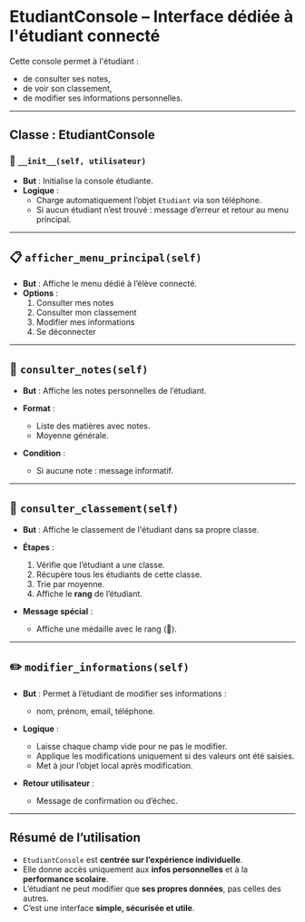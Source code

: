 # EtudiantConsole – Interface dédiée à l'étudiant connecté

Cette console permet à l'étudiant :
- de consulter ses notes,
- de voir son classement,
- de modifier ses informations personnelles.

---

## Classe : EtudiantConsole

### 🧱 `__init__(self, utilisateur)`
- **But** : Initialise la console étudiante.
- **Logique** :
  - Charge automatiquement l’objet `Etudiant` via son téléphone.
  - Si aucun étudiant n’est trouvé : message d’erreur et retour au menu principal.

---

## 📋 `afficher_menu_principal(self)`
- **But** : Affiche le menu dédié à l’élève connecté.
- **Options** :
  1. Consulter mes notes
  2. Consulter mon classement
  3. Modifier mes informations
  4. Se déconnecter

---

## 🧾 `consulter_notes(self)`
- **But** : Affiche les notes personnelles de l’étudiant.
- **Format** :
  - Liste des matières avec notes.
  - Moyenne générale.

- **Condition** :
  - Si aucune note : message informatif.

---

## 🏅 `consulter_classement(self)`
- **But** : Affiche le classement de l'étudiant dans sa propre classe.
- **Étapes** :
  1. Vérifie que l’étudiant a une classe.
  2. Récupère tous les étudiants de cette classe.
  3. Trie par moyenne.
  4. Affiche le **rang** de l’étudiant.

- **Message spécial** :
  - Affiche une médaille avec le rang (🏅).

---

## ✏️ `modifier_informations(self)`
- **But** : Permet à l’étudiant de modifier ses informations :
  - nom, prénom, email, téléphone.
- **Logique** :
  - Laisse chaque champ vide pour ne pas le modifier.
  - Applique les modifications uniquement si des valeurs ont été saisies.
  - Met à jour l’objet local après modification.

- **Retour utilisateur** :
  - Message de confirmation ou d’échec.

---

## Résumé de l’utilisation

- `EtudiantConsole` est **centrée sur l’expérience individuelle**.
- Elle donne accès uniquement aux **infos personnelles** et à la **performance scolaire**.
- L’étudiant ne peut modifier que **ses propres données**, pas celles des autres.
- C’est une interface **simple, sécurisée et utile**.

